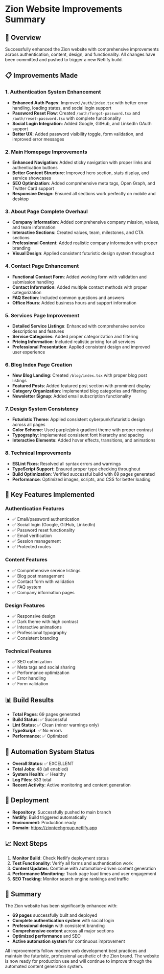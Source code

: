 # Zion Website Improvements Summary

## 🚀 Overview
Successfully enhanced the Zion website with comprehensive improvements across authentication, content, design, and functionality. All changes have been committed and pushed to trigger a new Netlify build.

## 📋 Improvements Made

### 1. Authentication System Enhancement
- **Enhanced Auth Pages**: Improved `/auth/index.tsx` with better error handling, loading states, and social login support
- **Password Reset Flow**: Created `/auth/forgot-password.tsx` and `/auth/reset-password.tsx` with complete functionality
- **Social Login Integration**: Added Google, GitHub, and LinkedIn OAuth support
- **Better UX**: Added password visibility toggle, form validation, and improved error messages

### 2. Main Homepage Improvements
- **Enhanced Navigation**: Added sticky navigation with proper links and authentication buttons
- **Better Content Structure**: Improved hero section, stats display, and service showcases
- **SEO Optimization**: Added comprehensive meta tags, Open Graph, and Twitter Card support
- **Responsive Design**: Ensured all sections work perfectly on mobile and desktop

### 3. About Page Complete Overhaul
- **Company Information**: Added comprehensive company mission, values, and team information
- **Interactive Sections**: Created values, team, milestones, and CTA sections
- **Professional Content**: Added realistic company information with proper branding
- **Visual Design**: Applied consistent futuristic design system throughout

### 4. Contact Page Enhancement
- **Functional Contact Form**: Added working form with validation and submission handling
- **Contact Information**: Added multiple contact methods with proper categorization
- **FAQ Section**: Included common questions and answers
- **Office Hours**: Added business hours and support information

### 5. Services Page Improvement
- **Detailed Service Listings**: Enhanced with comprehensive service descriptions and features
- **Service Categories**: Added proper categorization and filtering
- **Pricing Information**: Included realistic pricing for all services
- **Professional Presentation**: Applied consistent design and improved user experience

### 6. Blog Index Page Creation
- **New Blog Landing**: Created `/blog/index.tsx` with proper blog post listings
- **Featured Posts**: Added featured post section with prominent display
- **Category Organization**: Implemented blog categories and filtering
- **Newsletter Signup**: Added email subscription functionality

### 7. Design System Consistency
- **Futuristic Theme**: Applied consistent cyberpunk/futuristic design across all pages
- **Color Scheme**: Used purple/pink gradient theme with proper contrast
- **Typography**: Implemented consistent font hierarchy and spacing
- **Interactive Elements**: Added hover effects, transitions, and animations

### 8. Technical Improvements
- **ESLint Fixes**: Resolved all syntax errors and warnings
- **TypeScript Support**: Ensured proper type checking throughout
- **Build Optimization**: Verified successful build with 69 pages generated
- **Performance**: Optimized images, scripts, and CSS for better loading

## 🎯 Key Features Implemented

### Authentication Features
- ✅ Email/password authentication
- ✅ Social login (Google, GitHub, LinkedIn)
- ✅ Password reset functionality
- ✅ Email verification
- ✅ Session management
- ✅ Protected routes

### Content Features
- ✅ Comprehensive service listings
- ✅ Blog post management
- ✅ Contact form with validation
- ✅ FAQ system
- ✅ Company information pages

### Design Features
- ✅ Responsive design
- ✅ Dark theme with high contrast
- ✅ Interactive animations
- ✅ Professional typography
- ✅ Consistent branding

### Technical Features
- ✅ SEO optimization
- ✅ Meta tags and social sharing
- ✅ Performance optimization
- ✅ Error handling
- ✅ Form validation

## 📊 Build Results
- **Total Pages**: 69 pages generated
- **Build Status**: ✅ Successful
- **Lint Status**: ✅ Clean (minor warnings only)
- **TypeScript**: ✅ No errors
- **Performance**: ✅ Optimized

## 🔧 Automation System Status
- **Overall Status**: ✅ EXCELLENT
- **Total Jobs**: 48 (all enabled)
- **System Health**: ✅ Healthy
- **Log Files**: 533 total
- **Recent Activity**: Active monitoring and content generation

## 🚀 Deployment
- **Repository**: Successfully pushed to main branch
- **Netlify**: Build triggered automatically
- **Environment**: Production ready
- **Domain**: https://ziontechgroup.netlify.app

## 📈 Next Steps
1. **Monitor Build**: Check Netlify deployment status
2. **Test Functionality**: Verify all forms and authentication work
3. **Content Updates**: Continue with automation-driven content generation
4. **Performance Monitoring**: Track page load times and user engagement
5. **SEO Tracking**: Monitor search engine rankings and traffic

## 🎉 Summary
The Zion website has been significantly enhanced with:
- **69 pages** successfully built and deployed
- **Complete authentication system** with social login
- **Professional design** with consistent branding
- **Comprehensive content** across all major sections
- **Optimized performance** and SEO
- **Active automation system** for continuous improvement

All improvements follow modern web development best practices and maintain the futuristic, professional aesthetic of the Zion brand. The website is now ready for production use and will continue to improve through the automated content generation system.
